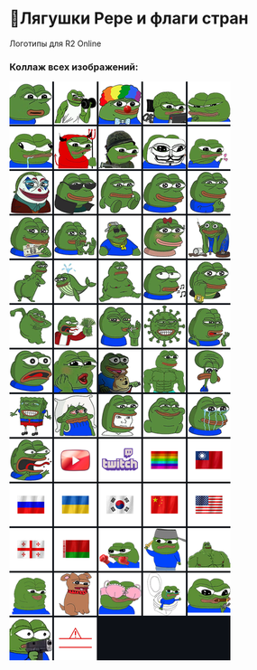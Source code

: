 # 🐸Лягушки Pepe и флаги стран

Логотипы для R2 Online

### Коллаж всех изображений:

![collage.png](collage.png)



